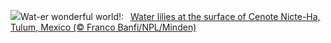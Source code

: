 ![](https://www.bing.com/th?id=OHR.CenoteLilies_EN-GB4191838307_UHD.jpg&w=1000)Wat-er wonderful world!:&nbsp;&ensp;[Water lilies at the surface of Cenote Nicte-Ha, Tulum, Mexico (© Franco Banfi/NPL/Minden)](https://www.bing.com/th?id=OHR.CenoteLilies_EN-GB4191838307_UHD.jpg)
<br><br/>
